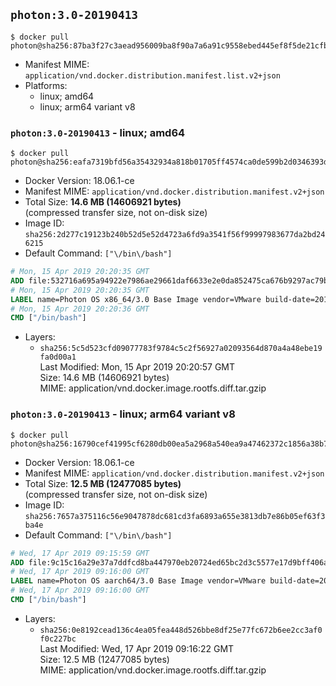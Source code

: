 ## `photon:3.0-20190413`

```console
$ docker pull photon@sha256:87ba3f27c3aead956009ba8f90a7a6a91c9558ebed445ef8f5de21cfb8492c33
```

-	Manifest MIME: `application/vnd.docker.distribution.manifest.list.v2+json`
-	Platforms:
	-	linux; amd64
	-	linux; arm64 variant v8

### `photon:3.0-20190413` - linux; amd64

```console
$ docker pull photon@sha256:eafa7319bfd56a35432934a818b01705ff4574ca0de599b2d0346393d5db57e2
```

-	Docker Version: 18.06.1-ce
-	Manifest MIME: `application/vnd.docker.distribution.manifest.v2+json`
-	Total Size: **14.6 MB (14606921 bytes)**  
	(compressed transfer size, not on-disk size)
-	Image ID: `sha256:2d277c19123b240b52d5e52d4723a6fd9a3541f56f99997983677da2bd246215`
-	Default Command: `["\/bin\/bash"]`

```dockerfile
# Mon, 15 Apr 2019 20:20:35 GMT
ADD file:532716a695a94922e7986ae29661daf6633e2e0da852475ca676b9297ac79bc6 in / 
# Mon, 15 Apr 2019 20:20:35 GMT
LABEL name=Photon OS x86_64/3.0 Base Image vendor=VMware build-date=20190413
# Mon, 15 Apr 2019 20:20:36 GMT
CMD ["/bin/bash"]
```

-	Layers:
	-	`sha256:5c5d523cfd09077783f9784c5c2f56927a02093564d870a4a48ebe19fa0d00a1`  
		Last Modified: Mon, 15 Apr 2019 20:20:57 GMT  
		Size: 14.6 MB (14606921 bytes)  
		MIME: application/vnd.docker.image.rootfs.diff.tar.gzip

### `photon:3.0-20190413` - linux; arm64 variant v8

```console
$ docker pull photon@sha256:16790cef41995cf6280db00ea5a2968a540ea9a47462372c1856a38b74cb56b2
```

-	Docker Version: 18.06.1-ce
-	Manifest MIME: `application/vnd.docker.distribution.manifest.v2+json`
-	Total Size: **12.5 MB (12477085 bytes)**  
	(compressed transfer size, not on-disk size)
-	Image ID: `sha256:7657a375116c56e9047878dc681cd3fa6893a655e3813db7e86b05ef63f3ba4e`
-	Default Command: `["\/bin\/bash"]`

```dockerfile
# Wed, 17 Apr 2019 09:15:59 GMT
ADD file:9c15c16a29e37a7ddfcd8ba447970eb20724ed65bc2d3c5577e17d9bff406afd in / 
# Wed, 17 Apr 2019 09:16:00 GMT
LABEL name=Photon OS aarch64/3.0 Base Image vendor=VMware build-date=20190413
# Wed, 17 Apr 2019 09:16:00 GMT
CMD ["/bin/bash"]
```

-	Layers:
	-	`sha256:0e8192cead136c4ea05fea448d526bbe8df25e77fc672b6ee2cc3af0f0c227bc`  
		Last Modified: Wed, 17 Apr 2019 09:16:22 GMT  
		Size: 12.5 MB (12477085 bytes)  
		MIME: application/vnd.docker.image.rootfs.diff.tar.gzip
